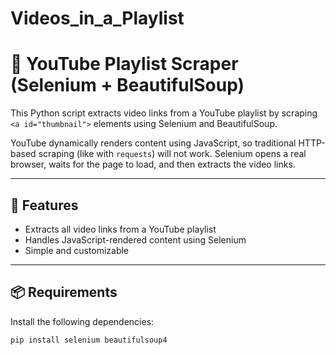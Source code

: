 # Videos_in_a_Playlist
# 🎥 YouTube Playlist Scraper (Selenium + BeautifulSoup)

This Python script extracts video links from a YouTube playlist by scraping `<a id="thumbnail">` elements using Selenium and BeautifulSoup.

YouTube dynamically renders content using JavaScript, so traditional HTTP-based scraping (like with `requests`) will not work. Selenium opens a real browser, waits for the page to load, and then extracts the video links.

---

## 🚀 Features

- Extracts all video links from a YouTube playlist
- Handles JavaScript-rendered content using Selenium
- Simple and customizable

---

## 📦 Requirements

Install the following dependencies:

```bash
pip install selenium beautifulsoup4
